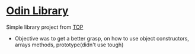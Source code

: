 # [Odin Library](https://victorxph.github.io/odin-library/)

Simple library project from [TOP](https://www.theodinproject.com/)

- Objective was to get a better grasp, on how to use object constructors, arrays methods, prototype(didn't use tough)
